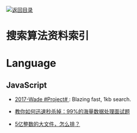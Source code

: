 [![返回目录](https://parg.co/UGo)](https://parg.co/b4z) 


 


 


 



# 搜索算法资料索引


# Language
## JavaScript

- [2017-Wade #Project# ](https://github.com/KingPixil/wade): Blazing fast, 1kb search.





- [教你如何迅速秒杀掉：99%的海量数据处理面试题](http://blog.csdn.net/v_july_v/article/details/7382693)

- [5亿整数的大文件，怎么排？](http://www.tuicool.com/articles/ui2Qjyz)

